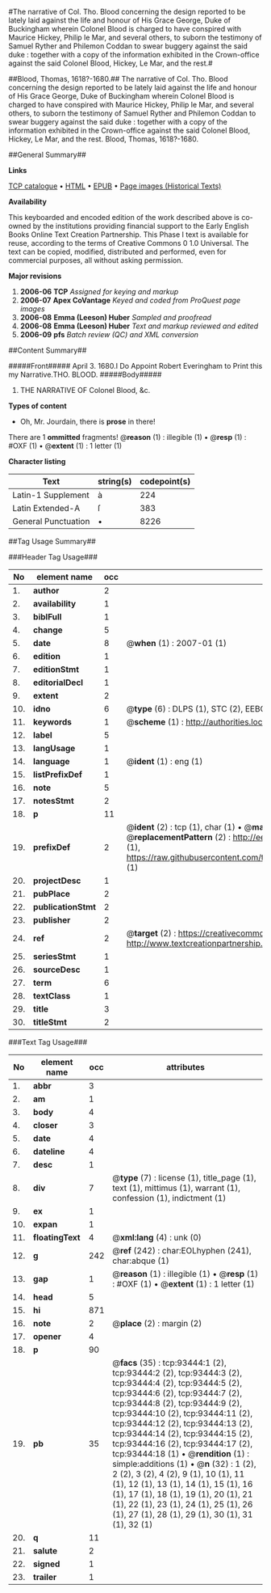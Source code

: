#The narrative of Col. Tho. Blood concerning the design reported to be lately laid against the life and honour of His Grace George, Duke of Buckingham wherein Colonel Blood is charged to have conspired with Maurice Hickey, Philip le Mar, and several others, to suborn the testimony of Samuel Ryther and Philemon Coddan to swear buggery against the said duke : together with a copy of the information exhibited in the Crown-office against the said Colonel Blood, Hickey, Le Mar, and the rest.#

##Blood, Thomas, 1618?-1680.##
The narrative of Col. Tho. Blood concerning the design reported to be lately laid against the life and honour of His Grace George, Duke of Buckingham wherein Colonel Blood is charged to have conspired with Maurice Hickey, Philip le Mar, and several others, to suborn the testimony of Samuel Ryther and Philemon Coddan to swear buggery against the said duke : together with a copy of the information exhibited in the Crown-office against the said Colonel Blood, Hickey, Le Mar, and the rest.
Blood, Thomas, 1618?-1680.

##General Summary##

**Links**

[TCP catalogue](http://www.ota.ox.ac.uk/tcp/)  • 
[HTML](http://tei.it.ox.ac.uk/tcp/Texts-HTML/free/A70/A70691.html)  • 
[EPUB](http://tei.it.ox.ac.uk/tcp/Texts-EPUB/free/A70/A70691.epub) • 
[Page images (Historical Texts)](https://data.historicaltexts.jisc.ac.uk/view?pubId=eebo-12757159e&pageId=eebo-12757159e-93444-1)

**Availability**

This keyboarded and encoded edition of the
	       work described above is co-owned by the institutions
	       providing financial support to the Early English Books
	       Online Text Creation Partnership. This Phase I text is
	       available for reuse, according to the terms of Creative
	       Commons 0 1.0 Universal. The text can be copied,
	       modified, distributed and performed, even for
	       commercial purposes, all without asking permission.

**Major revisions**

1. __2006-06__ __TCP__ *Assigned for keying and markup*
1. __2006-07__ __Apex CoVantage__ *Keyed and coded from ProQuest page images*
1. __2006-08__ __Emma (Leeson) Huber__ *Sampled and proofread*
1. __2006-08__ __Emma (Leeson) Huber__ *Text and markup reviewed and edited*
1. __2006-09__ __pfs__ *Batch review (QC) and XML conversion*

##Content Summary##

#####Front#####
April 3. 1680.I Do Appoint Robert Everingham to Print this my Narrative.THO. BLOOD.
#####Body#####

1. THE NARRATIVE OF Colonel Blood, &c.

**Types of content**

  * Oh, Mr. Jourdain, there is **prose** in there!

There are 1 **ommitted** fragments! 
 @__reason__ (1) : illegible (1)  •  @__resp__ (1) : #OXF (1)  •  @__extent__ (1) : 1 letter (1)

**Character listing**


|Text|string(s)|codepoint(s)|
|---|---|---|
|Latin-1 Supplement|à|224|
|Latin Extended-A|ſ|383|
|General Punctuation|•|8226|

##Tag Usage Summary##

###Header Tag Usage###

|No|element name|occ|attributes|
|---|---|---|---|
|1.|__author__|2||
|2.|__availability__|1||
|3.|__biblFull__|1||
|4.|__change__|5||
|5.|__date__|8| @__when__ (1) : 2007-01 (1)|
|6.|__edition__|1||
|7.|__editionStmt__|1||
|8.|__editorialDecl__|1||
|9.|__extent__|2||
|10.|__idno__|6| @__type__ (6) : DLPS (1), STC (2), EEBO-CITATION (1), OCLC (1), VID (1)|
|11.|__keywords__|1| @__scheme__ (1) : http://authorities.loc.gov/ (1)|
|12.|__label__|5||
|13.|__langUsage__|1||
|14.|__language__|1| @__ident__ (1) : eng (1)|
|15.|__listPrefixDef__|1||
|16.|__note__|5||
|17.|__notesStmt__|2||
|18.|__p__|11||
|19.|__prefixDef__|2| @__ident__ (2) : tcp (1), char (1)  •  @__matchPattern__ (2) : ([0-9\-]+):([0-9IVX]+) (1), (.+) (1)  •  @__replacementPattern__ (2) : http://eebo.chadwyck.com/downloadtiff?vid=$1&page=$2 (1), https://raw.githubusercontent.com/textcreationpartnership/Texts/master/tcpchars.xml#$1 (1)|
|20.|__projectDesc__|1||
|21.|__pubPlace__|2||
|22.|__publicationStmt__|2||
|23.|__publisher__|2||
|24.|__ref__|2| @__target__ (2) : https://creativecommons.org/publicdomain/zero/1.0/ (1), http://www.textcreationpartnership.org/docs/. (1)|
|25.|__seriesStmt__|1||
|26.|__sourceDesc__|1||
|27.|__term__|6||
|28.|__textClass__|1||
|29.|__title__|3||
|30.|__titleStmt__|2||


###Text Tag Usage###

|No|element name|occ|attributes|
|---|---|---|---|
|1.|__abbr__|3||
|2.|__am__|1||
|3.|__body__|4||
|4.|__closer__|3||
|5.|__date__|4||
|6.|__dateline__|4||
|7.|__desc__|1||
|8.|__div__|7| @__type__ (7) : license (1), title_page (1), text (1), mittimus (1), warrant (1), confession (1), indictment (1)|
|9.|__ex__|1||
|10.|__expan__|1||
|11.|__floatingText__|4| @__xml:lang__ (4) : unk (0)|
|12.|__g__|242| @__ref__ (242) : char:EOLhyphen (241), char:abque (1)|
|13.|__gap__|1| @__reason__ (1) : illegible (1)  •  @__resp__ (1) : #OXF (1)  •  @__extent__ (1) : 1 letter (1)|
|14.|__head__|5||
|15.|__hi__|871||
|16.|__note__|2| @__place__ (2) : margin (2)|
|17.|__opener__|4||
|18.|__p__|90||
|19.|__pb__|35| @__facs__ (35) : tcp:93444:1 (2), tcp:93444:2 (2), tcp:93444:3 (2), tcp:93444:4 (2), tcp:93444:5 (2), tcp:93444:6 (2), tcp:93444:7 (2), tcp:93444:8 (2), tcp:93444:9 (2), tcp:93444:10 (2), tcp:93444:11 (2), tcp:93444:12 (2), tcp:93444:13 (2), tcp:93444:14 (2), tcp:93444:15 (2), tcp:93444:16 (2), tcp:93444:17 (2), tcp:93444:18 (1)  •  @__rendition__ (1) : simple:additions (1)  •  @__n__ (32) : 1 (2), 2 (2), 3 (2), 4 (2), 9 (1), 10 (1), 11 (1), 12 (1), 13 (1), 14 (1), 15 (1), 16 (1), 17 (1), 18 (1), 19 (1), 20 (1), 21 (1), 22 (1), 23 (1), 24 (1), 25 (1), 26 (1), 27 (1), 28 (1), 29 (1), 30 (1), 31 (1), 32 (1)|
|20.|__q__|11||
|21.|__salute__|2||
|22.|__signed__|1||
|23.|__trailer__|1||

